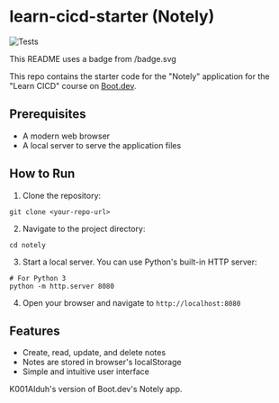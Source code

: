 # learn-cicd-starter (Notely)

![Tests](https://github.com/K001AIduh/Boot.Dev/actions/workflows/ci.yml/badge.svg)

This README uses a badge from /badge.svg

This repo contains the starter code for the "Notely" application for the "Learn CICD" course on [Boot.dev](https://boot.dev).

## Prerequisites

- A modern web browser
- A local server to serve the application files

## How to Run

1. Clone the repository:

```
git clone <your-repo-url>
```

2. Navigate to the project directory:

```
cd notely
```

3. Start a local server. You can use Python's built-in HTTP server:

```
# For Python 3
python -m http.server 8080
```

4. Open your browser and navigate to `http://localhost:8080`

## Features

- Create, read, update, and delete notes
- Notes are stored in browser's localStorage
- Simple and intuitive user interface

K001AIduh's version of Boot.dev's Notely app.
